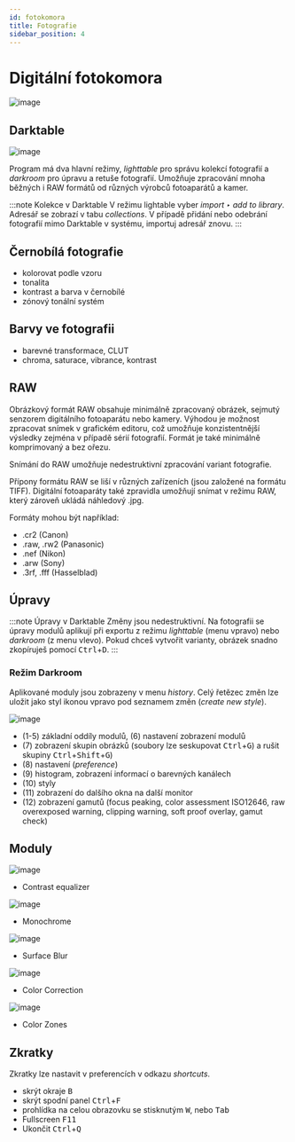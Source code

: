 ```yaml
---
id: fotokomora
title: Fotografie
sidebar_position: 4
---
```


# Digitální fotokomora
![image](./images/darktable-darkroom.png)
## Darktable
![image](./images/darktable-lightable.png)

Program má dva hlavní režimy, *lighttable* pro správu kolekcí fotografií a *darkroom* pro úpravu a retuše fotografií. Umožňuje zpracování mnoha běžných i RAW formátů od různých výrobců fotoaparátů a kamer.

:::note Kolekce v Darktable
V režimu lightable vyber *import ‣ add to library*. Adresář se zobrazí v tabu *collections*. V případě přidání nebo odebrání fotografií mimo Darktable v systému, importuj adresář znovu.
:::

## Černobílá fotografie
- kolorovat podle vzoru
- tonalita
- kontrast a barva v černobílé
- zónový tonální systém

## Barvy ve fotografii
- barevné transformace, CLUT
- chroma, saturace, vibrance, kontrast

## RAW
Obrázkový formát RAW obsahuje minimálně zpracovaný obrázek, sejmutý senzorem digitálního fotoaparátu nebo kamery. Výhodou je možnost zpracovat snímek v grafickém editoru, což umožňuje konzistentnější výsledky zejména v případě sérií fotografií. Formát je také minimálně komprimovaný a bez ořezu.

Snímání do RAW umožňuje nedestruktivní zpracování variant fotografie.

Přípony formátu RAW se liší v různých zařízeních (jsou založené na formátu TIFF). Digitální fotoaparáty také zpravidla umožňují snímat v režimu RAW, který zároveň ukládá náhledový .jpg.

Formáty mohou být například:
- .cr2 (Canon)
- .raw, .rw2 (Panasonic)
- .nef (Nikon)
- .arw (Sony)
- .3rf, .fff (Hasselblad)

## Úpravy
:::note Úpravy v Darktable
Změny jsou nedestruktivní. Na fotografii se úpravy modulů aplikují při exportu z režimu *lighttable* (menu vpravo) nebo *darkroom* (z menu vlevo). Pokud chceš vytvořit varianty, obrázek snadno zkopíruješ pomocí <kbd>Ctrl</kbd>+<kbd>D</kbd>.
:::
### Režim Darkroom
Aplikované moduly jsou zobrazeny v menu *history*. Celý řetězec změn lze uložit jako styl ikonou vpravo pod seznamem změn (*create new style*).

![image](./images/darktable.svg)
- (1-5) základní oddíly modulů, (6) nastavení zobrazení modulů
- (7) zobrazení skupin obrázků (soubory lze seskupovat <kbd>Ctrl</kbd>+<kbd>G</kbd>) a rušit skupiny <kbd>Ctrl</kbd>+<kbd>Shift</kbd>+<kbd>G</kbd>)
- (8) nastavení  (*preference*)
- (9) histogram, zobrazení informací o barevných kanálech
- (10) styly
- (11) zobrazení do dalšího okna na další monitor
- (12) zobrazení gamutů (focus peaking, color assessment ISO12646, raw overexposed warning, clipping warning, soft proof overlay, gamut check)

## Moduly
![image](./images/darktable-contrastequalizer.png)
- Contrast equalizer

![image](./images/darktable-monochrome.png)
- Monochrome

![image](./images/darktable-surfaceblur.png)
- Surface Blur

![image](./images/darktable-colorcorrection.png)
- Color Correction

![image](./images/darktable-colorzones.png)
- Color Zones

## Zkratky
Zkratky lze nastavit v preferencích v odkazu *shortcuts*.
- skrýt okraje <kbd>B</kbd>
- skrýt spodní panel <kbd>Ctrl</kbd>+<kbd>F</kbd>
- prohlídka na celou obrazovku se stisknutým <kbd>W</kbd>, nebo <kbd>Tab</kbd>
- Fullscreen <kbd>F11</kbd>
- Ukončit <kbd>Ctrl</kbd>+<kbd>Q</kbd>
